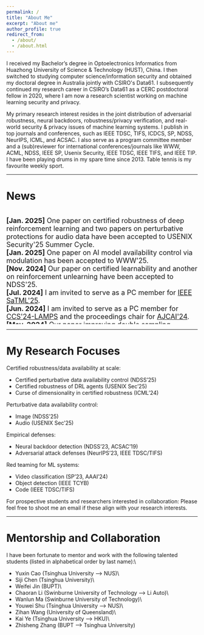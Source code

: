 ```yaml
---
permalink: /
title: "About Me"
excerpt: "About me"
author_profile: true
redirect_from: 
  - /about/
  - /about.html
---
```


I received my Bachelor’s degree in Optoelectronics Informatics from Huazhong University of Science & Technology (HUST), China. I then switched to studying computer science/information security and obtained my doctoral degree in Australia jointly with CSIRO's Data61. I subsequently continued my research career in CSIRO’s Data61 as a CERC postdoctoral fellow in 2020, where I am now a research scientist working on machine learning security and privacy.

My primary research interest resides in the joint distribution of adversarial robustness, neural backdoors, robustness/privacy verification, and real-world security & privacy issues of machine learning systems. I publish in top journals and conferences, such as IEEE TDSC, TIFS, ICDCS, SP, NDSS, NeurIPS, ICML, and ACSAC. I also serve as a program committee member and a (sub)reviewer for international conferences/journals like WWW, ACML, NDSS, IEEE SP, Usenix Security, IEEE TDSC, IEEE TIFS, and IEEE TIP. I have been playing drums in my spare time since 2013. Table tennis is my favourite weekly sport.

---

# **News**
<div style="overflow-y: scroll; height:300px; font-size: 18px" markdown=1>

**[Jan. 2025]** One paper on certified robustness of deep reinforcement learning and two papers on perturbative protections for audio data have been accepted to USENIX Security'25 Summer Cycle.<br>
**[Jan. 2025]** One paper on AI model availability control via modulation has been accepted to WWW'25.<br>
**[Nov. 2024]** Our paper on certified learnability and another on reinforcement unlearning have been accepted to NDSS'25.<br>
**[Jul. 2024]** I am invited to serve as a PC member for [IEEE SaTML'25](https://satml.org/).<br>
**[Jun. 2024]** I am invited to serve as a PC member for [CCS'24-LAMPS](https://lamps-ccs.com) and the proceedings chair for [AJCAI'24](https://ajcai2024.org/).<br>
**[May. 2024]** Our paper improving double sampling smoothing for addressing curse of dimensionality in randomized smoothing is accepted to ICML'24.<br>
**[Apr. 2024]** I am invited to serve as a TPC member for [NDSS'25](https://www.ndss-symposium.org/ndss2025/).<br>
**[Mar. 2024]** Two papers are accepted to IEEE SP'24 workshop and TDSC, respectively.<br>
**[Dec. 2023]** Our paper in reinforcement adversarial attack against video recognition is accepted to AAAI'24.<br>
**[Oct. 2023]** One paper in face recognition anti-spoofing is accepted to NeurIPS'23.<br>
**[Sep. 2023]** I will serve as a reviewer for TheWebConf'24.<br>
**[Jun. 2023]** I am invited to serve as a PC member for ACISP'24.<br>
**[Nov. 2022]** One paper in style-transfer-based adversarial attack against video classification sytems is accepted to IEEE SP'23.<br>
**[Oct. 2022]** Our paper in neural backdoor detection is accepted to NDSS'23.

</div>

---

# **My Research Focuses**
Certified robustness/data availability at scale:
- Certified perturbative data availability control (NDSS’25)
- Certified robustness of DRL agents (USENIX Sec’25)
- Curse of dimensionality in certified robustness (ICML’24)

Perturbative data availability control:
- Image (NDSS’25)
- Audio (USENIX Sec’25)

Empirical defenses:
- Neural backdoor detection (NDSS’23, ACSAC’19)
- Adversarial attack defenses (NeurIPS’23, IEEE TDSC/TIFS)

Red teaming for ML systems:
- Video classification (SP’23, AAAI’24)
- Object detection (IEEE TCYB)
- Code (IEEE TDSC/TIFS)

For prospective students and researchers interested in collaboration: Please feel free to shoot me an email if these align with your research interests.

---

# **Mentorship and Collaboration**
I have been fortunate to mentor and work with the following talented students (listed in alphabetical order by last name):\
- Yuxin Cao (Tsinghua University --> NUS)\
- Siji Chen (Tsinghua University)\
- Weifei Jin (BUPT)\
- Chaoran Li (Swinburne University of Technology --> Li Auto)\
- Wanlun Ma (Swinburne University of Technology)\
- Youwei Shu (Tsinghua University --> NUS)\
- Zihan Wang (University of Queensland)\
- Kai Ye (Tsinghua University --> HKU)\
- Zhisheng Zhang (BUPT --> Tsinghua University)

